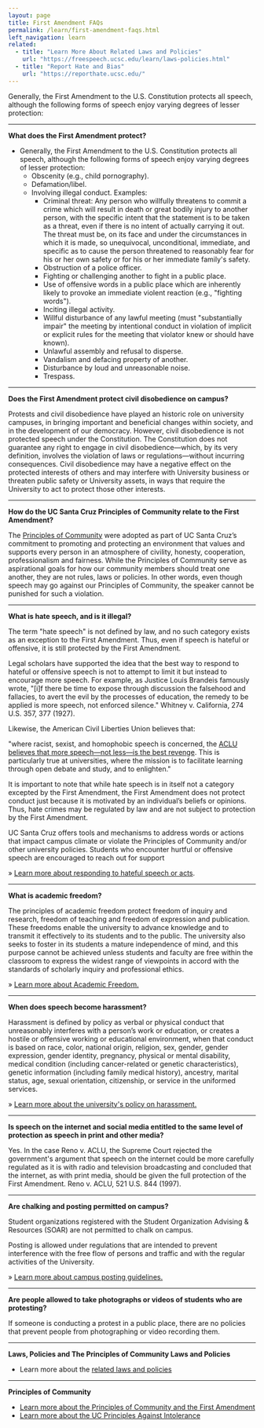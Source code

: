 ```yaml
---
layout: page
title: First Amendment FAQs
permalink: /learn/first-amendment-faqs.html
left_navigation: learn
related:
  - title: "Learn More About Related Laws and Policies"
    url: "https://freespeech.ucsc.edu/learn/laws-policies.html"
  - title: "Report Hate and Bias"
    url: "https://reporthate.ucsc.edu/"
---
```


Generally, the First Amendment to the U.S. Constitution protects all speech, although the following forms of speech enjoy varying degrees of lesser protection:

---
**What does the First Amendment protect?**

- Generally, the First Amendment to the U.S. Constitution protects all speech, although the following forms of speech enjoy varying degrees of lesser protection:
	- Obscenity (e.g., child pornography).
	- Defamation/libel.
	- Involving illegal conduct. Examples:
		- Criminal threat: Any person who willfully threatens to commit a crime which will result in death or great bodily injury to another person, with the specific intent that the statement is to be taken as a threat, even if there is no intent of actually carrying it out. The threat must be, on its face and under the circumstances in which it is made, so unequivocal, unconditional, immediate, and specific as to cause the person threatened to reasonably fear for his or her own safety or for his or her immediate family's safety.
		- Obstruction of a police officer.
		- Fighting or challenging another to fight in a public place.
		- Use of offensive words in a public place which are inherently likely to provoke an immediate violent reaction (e.g., "fighting words").
		- Inciting illegal activity.
		- Willful disturbance of any lawful meeting (must "substantially impair" the meeting by intentional conduct in violation of implicit or explicit rules for the meeting that violator knew or should have known).
		- Unlawful assembly and refusal to disperse.
		- Vandalism and defacing property of another.
		- Disturbance by loud and unreasonable noise.
		- Trespass.

---
**Does the First Amendment protect civil disobedience on campus?**

Protests and civil disobedience have played an historic role on university campuses, in bringing important and beneficial changes within society, and in the development of our democracy. However, civil disobedience is not protected speech under the Constitution. The Constitution does not guarantee any right to engage in civil disobedience—which, by its very definition, involves the violation of laws or regulations—without incurring consequences. Civil disobedience may have a negative effect on the protected interests of others and may interfere with University business or threaten public safety or University assets, in ways that require the University to act to protect those other interests.

---
**How do the UC Santa Cruz Principles of Community relate to the First Amendment?**

The [Principles of Community](https://www.ucsc.edu/about/principles-community.html) were adopted as part of UC Santa Cruz’s commitment to promoting and protecting an environment that values and supports every person in an atmosphere of civility, honesty, cooperation, professionalism and fairness. While the Principles of Community serve as aspirational goals for how our community members should treat one another, they are not rules, laws or policies. In other words, even though speech may go against our Principles of Community, the speaker cannot be punished for such a violation.

---
**What is hate speech, and is it illegal?**


The term "hate speech" is not defined by law, and no such category exists as an exception to the First Amendment. Thus, even if speech is hateful or offensive, it is still protected by the First Amendment.

Legal scholars have supported the idea that the best way to respond to hateful or offensive speech is not to attempt to limit it but instead to encourage more speech. For example, as Justice Louis Brandeis famously wrote, "[i]f there be time to expose through discussion the falsehood and fallacies, to avert the evil by the processes of education, the remedy to be applied is more speech, not enforced silence." Whitney v. California, 274 U.S. 357, 377 (1927).

Likewise, the American Civil Liberties Union believes that:

"where racist, sexist, and homophobic speech is concerned, the [ACLU believes that more speech—not less—is the best revenge](http://www.aclu.org/free-speech/hate-speech-campus). This is particularly true at universities, where the mission is to facilitate learning through open debate and study, and to enlighten."

It is important to note that while hate speech is in itself not a category excepted by the First Amendment, the First Amendment does not protect conduct just because it is motivated by an individual’s beliefs or opinions. Thus, hate crimes may be regulated by law and are not subject to protection by the First Amendment.

UC Santa Cruz offers tools and mechanisms to address words or actions that impact campus climate or violate the Principles of Community and/or other university policies. Students who encounter hurtful or offensive speech are encouraged to reach out for support

» [Learn more about responding to hateful speech or acts](https://reporthate.ucsc.edu).

---
**What is academic freedom?**

The principles of academic freedom protect freedom of inquiry and research, freedom of teaching and freedom of expression and publication. These freedoms enable the university to advance knowledge and to transmit it effectively to its students and to the public. The university also seeks to foster in its students a mature independence of mind, and this purpose cannot be achieved unless students and faculty are free within the classroom to express the widest range of viewpoints in accord with the standards of scholarly inquiry and professional ethics.

» [Learn more about Academic Freedom.](https://senate.ucsc.edu/committees/caf-committee-on-academic-freedom/index.html)

---
**When does speech become harassment?**

Harassment is defined by policy as verbal or physical conduct that unreasonably interferes with a person’s work or education, or creates a hostile or offensive working or educational environment, when that conduct is based on race, color, national origin, religion, sex, gender, gender expression, gender identity, pregnancy, physical or mental disability, medical condition (including cancer-related or genetic characteristics), genetic information (including family medical history), ancestry, marital status, age, sexual orientation, citizenship, or service in the uniformed services.

» [Learn more about the university's policy on harassment.](https://equity.ucsc.edu)

---
**Is speech on the internet and social media entitled to the same level of protection as speech in print and other media?**


Yes. In the case Reno v. ACLU, the Supreme Court rejected the government's argument that speech on the internet could be more carefully regulated as it is with radio and television broadcasting and concluded that the internet, as with print media, should be given the full protection of the First Amendment. Reno v. ACLU, 521 U.S. 844 (1997).

---
**Are chalking and posting permitted on campus?**

Student organizations registered with the Student Organization Advising & Resources (SOAR) are not permitted to chalk on campus.

Posting is allowed under regulations that are intended to prevent interference with the free flow of persons and traffic and with the regular activities of the University.

» [Learn more about campus posting guidelines.](https://crown.ucsc.edu/activities/flier_posting_numbers.pdf)

---
**Are people allowed to take photographs or videos of students who are protesting?**

If someone is conducting a protest in a public place, there are no policies that prevent people from photographing or video recording them.

---
**Laws, Policies and The Principles of Community Laws and Policies**

- Learn more about the [related laws and policies](https://freespeech.ucsc.edu/learn/laws-policies.html)

---
**Principles of Community**

- [Learn more about the Principles of Community and the First Amendment](https://freespeech.ucsc.edu/learn/principles-community-first-amendment.html)
- [Learn more about the UC Principles Against Intolerance](https://regents.universityofcalifornia.edu/regmeet/mar16/e1attach.pdf)

